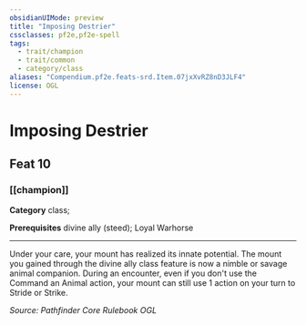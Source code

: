 ```yaml
---
obsidianUIMode: preview
title: "Imposing Destrier"
cssclasses: pf2e,pf2e-spell
tags:
  - trait/champion
  - trait/common
  - category/class
aliases: "Compendium.pf2e.feats-srd.Item.07jxXvRZ8nD3JLF4"
license: OGL
---
```

# Imposing Destrier
## Feat 10
### [[champion]]

**Category** class; 



**Prerequisites** divine ally (steed); Loyal Warhorse
* * *
Under your care, your mount has realized its innate potential. The mount you gained through the divine ally class feature is now a nimble or savage animal companion. During an encounter, even if you don't use the Command an Animal action, your mount can still use 1 action on your turn to Stride or Strike.

*Source: Pathfinder Core Rulebook*
*OGL*
